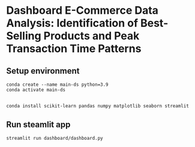 # Dashboard E-Commerce Data Analysis: Identification of Best-Selling Products and Peak Transaction Time Patterns

## Setup environment
```
conda create --name main-ds python=3.9
conda activate main-ds
```
## 
```
conda install scikit-learn pandas numpy matplotlib seaborn streamlit
```

## Run steamlit app
```
streamlit run dashboard/dashboard.py
```


